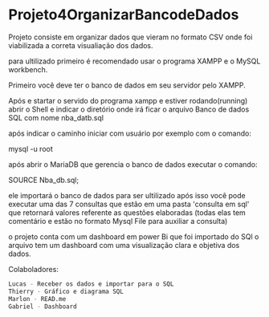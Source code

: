 # Projeto4OrganizarBancodeDados
Projeto consiste em organizar dados que vieram no formato CSV onde foi viabilizada a correta visualiação dos dados.

para ultilizado primeiro é recomendado usar o programa XAMPP e o MySQL workbench.

Primeiro você deve ter o banco de dados em seu servidor pelo XAMPP.

Após  e startar o servido do programa xampp e estiver rodando(running) abrir o Shell e indicar o diretório onde irá ficar o arquivo Banco de dados SQL com nome nba_datb.sql

após indicar o caminho iniciar com usuário por exemplo com o comando:

mysql -u root

após abrir o MariaDB que gerencia o banco de dados executar o comando:

SOURCE Nba_db.sql;

ele importará o banco de dados para ser ultilizado após isso você pode executar uma das 7 consultas que estão em uma pasta 'consulta em sql' que retornará valores referente as questões elaboradas (todas elas tem comentário e estão no formato Mysql File para auxiliar a consulta)

o projeto conta com um dashboard em power Bi que foi importado do SQl o arquivo tem um dashboard com uma visualização clara e objetiva dos dados.

Colaboladores:
````sh
Lucas - Receber os dados e importar para o SQL
Thierry - Gráfico e diagrama SQL
Marlon - READ.me
Gabriel - Dashboard
````
